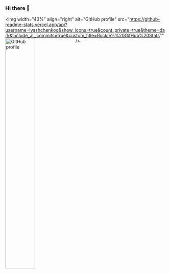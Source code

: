 ### Hi there 👋

<!--
**ivashchenkoo/ivashchenkoo** is a ✨ _special_ ✨ repository because its `README.md` (this file) appears on your GitHub profile.

Here are some ideas to get you started:

- 🔭 I’m currently working on ...
- 🌱 I’m currently learning ...
- 👯 I’m looking to collaborate on ...
- 🤔 I’m looking for help with ...
- 💬 Ask me about ...
- 📫 How to reach me: ...
- 😄 Pronouns: ...
- ⚡ Fun fact: ...
-->

<img width="43%" align="right" alt="GitHub profile" src="https://github-readme-stats.vercel.app/api?username=ivashchenkoo&show_icons=true&count_private=true&theme=dark&include_all_commits=true&custom_title=Rockie's%20GitHub%20Stats"" />
<img width="43%" align="left" alt="GitHub profile" src="https://github-readme-stats.vercel.app/api/top-langs/?username=ivashchenkoo&layout=compact&theme=dark" />
